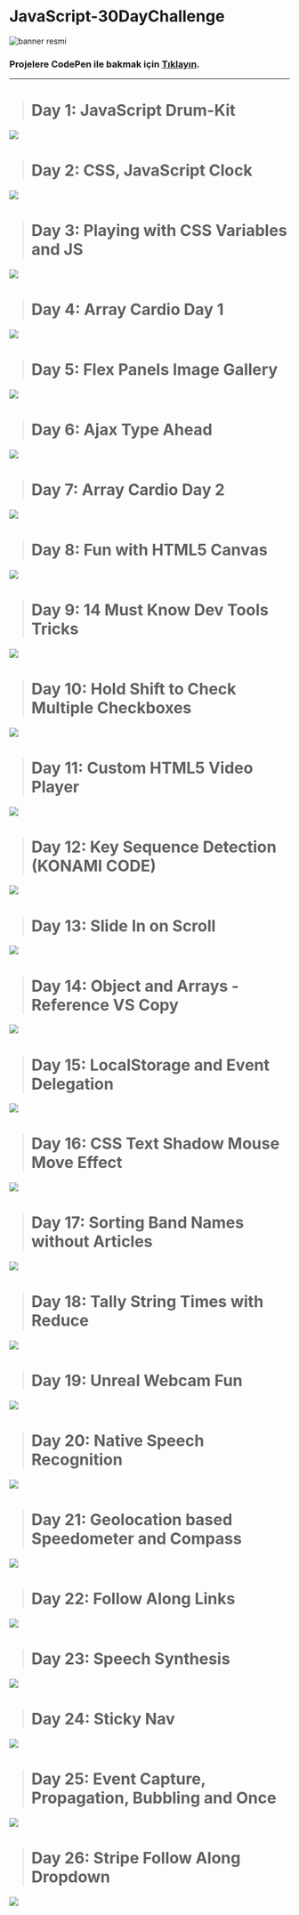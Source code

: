 # JavaScript-30DayChallenge

![banner resmi](https://github.com/MelisaAtaseven/JavaScript-30DayChallenge/blob/master/01-javascript-drum-kit/JavaScript30.png)
### Projelere CodePen ile bakmak için [Tıklayın]( https://codepen.io/atasevenmelisa).
---
># Day 1: JavaScript Drum-Kit
![](https://github.com/MelisaAtaseven/JavaScript-30DayChallenge/blob/master/01-javascript-drum-kit/drum-kit.png)

># Day 2: CSS, JavaScript Clock
![](https://github.com/MelisaAtaseven/JavaScript-30DayChallenge/blob/master/02-css-js-clock/clock.png )

># Day 3: Playing with CSS Variables and JS
![](https://github.com/MelisaAtaseven/JavaScript-30DayChallenge/blob/master/03-css-veriables-js/css-veriables-js.png)

># Day 4: Array Cardio Day 1
![](https://github.com/MelisaAtaseven/JavaScript-30DayChallenge/blob/master/04-array-cardio-day-1/ArrayCardio.png)

># Day 5: Flex Panels Image Gallery
![](https://github.com/MelisaAtaseven/JavaScript-30DayChallenge/blob/master/05-flex-panel-gallery/flexgallery.png)

># Day 6: Ajax Type Ahead
![]( https://github.com/MelisaAtaseven/JavaScript-30DayChallenge/blob/master/06-ajax-type-ahead/ajax-type-ahead.png)

># Day 7: Array Cardio Day 2
![](  https://github.com/MelisaAtaseven/JavaScript-30DayChallenge/blob/master/07-array-cardio-day-2/array-cardio-day-2.png)

># Day 8: Fun with HTML5 Canvas
![](  https://github.com/MelisaAtaseven/JavaScript-30DayChallenge/blob/master/08-fun-with-html-canvas/canvas.png)

># Day 9: 14 Must Know Dev Tools Tricks
![]( https://github.com/MelisaAtaseven/JavaScript-30DayChallenge/blob/master/09-dev-tools-tricks/tools.png)

># Day 10: Hold Shift to Check Multiple Checkboxes
![]( https://github.com/MelisaAtaseven/JavaScript-30DayChallenge/blob/master/10-hold-shift-check-checkboxes/checkboxes.png)

># Day 11: Custom HTML5 Video Player
![]( https://github.com/MelisaAtaseven/JavaScript-30DayChallenge/blob/master/11-custom-video-player/image%2014.png )

># Day 12: Key Sequence Detection (KONAMI CODE)
![]( https://github.com/MelisaAtaseven/JavaScript-30DayChallenge/blob/master/12-key-sequence-detection/image%2013.png  )

># Day 13: Slide In on Scroll
![]( https://github.com/MelisaAtaseven/JavaScript-30DayChallenge/blob/master/13-slide-in-on-scroll/image%2015.png  )

># Day 14: Object and Arrays - Reference VS Copy
![]( https://github.com/MelisaAtaseven/JavaScript-30DayChallenge/blob/master/14-js-references-copying/image%2017.png  )

># Day 15: LocalStorage and Event Delegation
![]( https://github.com/MelisaAtaseven/JavaScript-30DayChallenge/blob/master/15-local-storage/image%2017.png  )

># Day 16: CSS Text Shadow Mouse Move Effect
![](  https://github.com/MelisaAtaseven/JavaScript-30DayChallenge/blob/master/16-mouse-move-shadow/image%2018.png  )

># Day 17: Sorting Band Names without Articles
![](  https://github.com/MelisaAtaseven/JavaScript-30DayChallenge/blob/master/17-sort-without-articles/image%2020.png  )

># Day 18: Tally String Times with Reduce
![](  https://github.com/MelisaAtaseven/JavaScript-30DayChallenge/blob/master/18-tally-string-times-with-reduce/image%2020.png  )

># Day 19: Unreal Webcam Fun
![](  https://github.com/MelisaAtaseven/JavaScript-30DayChallenge/blob/master/19-unreal-webcam-fun/image%2021.png  )

># Day 20: Native Speech Recognition
![](  https://github.com/MelisaAtaseven/JavaScript-30DayChallenge/blob/master/20-native-speech-recognition/image%2022.png  )

># Day 21: Geolocation based Speedometer and Compass
![](  https://github.com/MelisaAtaseven/JavaScript-30DayChallenge/blob/master/21-geolocation/image.png  )

># Day 22: Follow Along Links
![](   https://github.com/MelisaAtaseven/JavaScript-30DayChallenge/blob/master/22-follow-along-links/image.png )

># Day 23: Speech Synthesis
![]( https://github.com/MelisaAtaseven/JavaScript-30DayChallenge/blob/master/23-speech-synthesis/image.png   )

># Day 24: Sticky Nav
![](  https://github.com/MelisaAtaseven/JavaScript-30DayChallenge/blob/master/24-sticky-nav/image.png  )

># Day 25: Event Capture, Propagation, Bubbling and Once
![]( https://github.com/MelisaAtaseven/JavaScript-30DayChallenge/blob/master/25-event-capture-propagation-bubbling-once/image.png   )

># Day 26: Stripe Follow Along Dropdown
![](  https://github.com/MelisaAtaseven/JavaScript-30DayChallenge/blob/master/26-stripe-follow-along-dropdown/image.png   )
